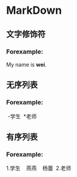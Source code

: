 # MarkDown
## 文字修饰符
### Forexample:
  My name is **wei**.
## 无序列表
### Forexample:
  -学生
  *老师
## 有序列表
### Forexample:
  1.学生
    燕燕
    杨蕾
  2.老师
